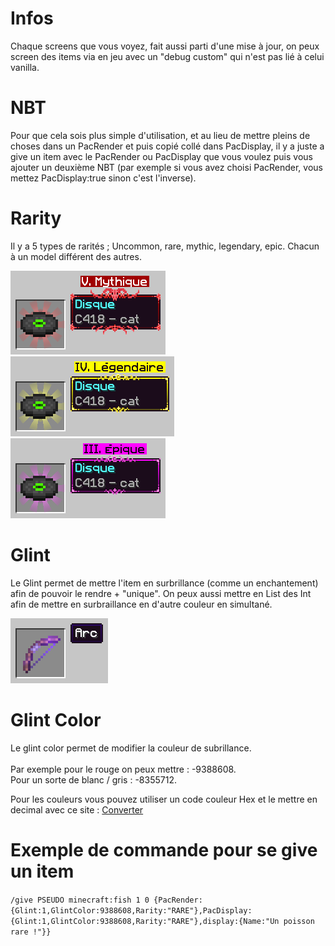 # Infos
Chaque screens que vous voyez, fait aussi parti d'une mise à jour, on peux screen des items via en jeu avec un "debug custom" qui n'est pas lié à celui vanilla.

# NBT
Pour que cela sois plus simple d'utilisation, et au lieu de mettre pleins de choses dans un PacRender et puis copié collé dans PacDisplay, il y a juste a give un item avec le PacRender ou PacDisplay que vous voulez puis vous ajouter un deuxième NBT (par exemple si vous avez choisi PacRender, vous mettez PacDisplay:true sinon c'est l'inverse).

# Rarity

Il y a 5 types de rarités ; Uncommon, rare, mythic, legendary, epic.
Chacun à un model différent des autres.

<img src="/.img/model1.png"> <img src="/.img/model2.png"> <img src="/.img/model3.png">

# Glint

Le Glint permet de mettre l'item en surbrillance (comme un enchantement) afin de pouvoir le rendre + "unique".
On peux aussi mettre en List des Int afin de mettre en surbraillance en d'autre couleur en simultané.

<img src="/.img/glint.png">

# Glint Color
Le glint color permet de modifier la couleur de subrillance.<br><br>
Par exemple pour le rouge on peux mettre : -9388608.<br>
Pour un sorte de blanc / gris : -8355712.

Pour les couleurs vous pouvez utiliser un code couleur Hex et le mettre en decimal avec ce site : [Converter](https://www.rapidtables.com/convert/number/hex-to-decimal.html)

# Exemple de commande pour se give un item

``/give PSEUDO minecraft:fish 1 0 {PacRender:{Glint:1,GlintColor:9388608,Rarity:"RARE"},PacDisplay:{Glint:1,GlintColor:9388608,Rarity:"RARE"},display:{Name:"Un poisson rare !"}}``
